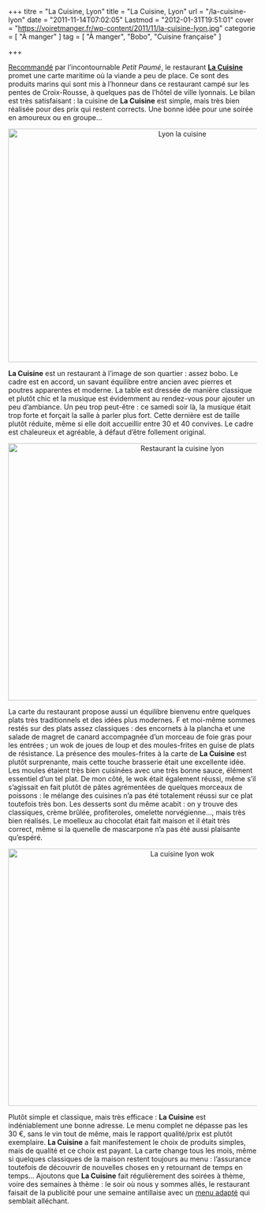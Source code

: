 +++
titre = "La Cuisine, Lyon"
title = "La Cuisine, Lyon"
url = "/la-cuisine-lyon"
date = "2011-11-14T07:02:05"
Lastmod = "2012-01-31T19:51:01"
cover = "https://voiretmanger.fr/wp-content/2011/11/la-cuisine-lyon.jpg"
categorie = [ "À manger" ]
tag = [ "À manger", "Bobo", "Cuisine française" ]

+++

<p><a href="http://www.petitpaume.com/etablissement/la-cuisine-poissons.htm">Recommandé</a> par l&rsquo;incontournable <em>Petit Paumé</em>, le restaurant <strong><a href="http://www.restaurant-lacuisine.fr/index.php">La Cuisine</a></strong> promet une carte maritime où la viande a peu de place. Ce sont des produits marins qui sont mis à l&rsquo;honneur dans ce restaurant campé sur les pentes de Croix-Rousse, à quelques pas de l&rsquo;hôtel de ville lyonnais. Le bilan est très satisfaisant : la cuisine de <strong>La Cuisine</strong> est simple, mais très bien réalisée pour des prix qui restent corrects. Une bonne idée pour une soirée en amoureux ou en groupe…</p>
<div style="text-align: center;"><img class="aligncenter" style="border-style: initial; border-color: initial; border-width: 0px;" src="https://voiretmanger.fr/wp-content/2011/11/lyon-la-cuisine.jpg" alt="Lyon la cuisine" width="690" height="473" border="0" /></div>
<p><strong>La Cuisine</strong> est un restaurant à l&rsquo;image de son quartier : assez bobo. Le cadre est en accord, un savant équilibre entre ancien avec pierres et poutres apparentes et moderne. La table est dressée de manière classique et plutôt chic et la musique est évidemment au rendez-vous pour ajouter un peu d&rsquo;ambiance. Un peu trop peut-être : ce samedi soir là, la musique était trop forte et forçait la salle à parler plus fort. Cette dernière est de taille plutôt réduite, même si elle doit accueillir entre 30 et 40 convives. Le cadre est chaleureux et agréable, à défaut d&rsquo;être follement original.</p>
<div style="text-align: center;"><img class="aligncenter" style="border-style: initial; border-color: initial; border-width: 0px;" src="https://voiretmanger.fr/wp-content/2011/11/restaurant-la-cuisine-lyon.jpg" alt="Restaurant la cuisine lyon" width="690" height="521" border="0" /></div>
<p>La carte du restaurant propose aussi un équilibre bienvenu entre quelques plats très traditionnels et des idées plus modernes. F et moi-même sommes restés sur des plats assez classiques : des encornets à la plancha et une salade de magret de canard accompagnée d&rsquo;un morceau de foie gras pour les entrées ; un wok de joues de loup et des moules-frites en guise de plats de résistance. La présence des moules-frites à la carte de <strong>La Cuisine</strong> est plutôt surprenante, mais cette touche brasserie était une excellente idée. Les moules étaient très bien cuisinées avec une très bonne sauce, élément essentiel d&rsquo;un tel plat. De mon côté, le wok était également réussi, même s&rsquo;il s&rsquo;agissait en fait plutôt de pâtes agrémentées de quelques morceaux de poissons : le mélange des cuisines n&rsquo;a pas été totalement réussi sur ce plat toutefois très bon. Les desserts sont du même acabit : on y trouve des classiques, crème brûlée, profiteroles, omelette norvégienne…, mais très bien réalisés. Le moelleux au chocolat était fait maison et il était très correct, même si la quenelle de mascarpone n&rsquo;a pas été aussi plaisante qu&rsquo;espéré.</p>
<div style="text-align: center;"><img class="aligncenter" style="border-style: initial; border-color: initial; border-width: 0px;" src="https://voiretmanger.fr/wp-content/2011/11/la-cuisine-lyon-wok.jpg" alt="La cuisine lyon wok" width="690" height="521" border="0" /></div>
<p>Plutôt simple et classique, mais très efficace : <strong>La Cuisine</strong> est indéniablement une bonne adresse. Le menu complet ne dépasse pas les 30 €, sans le vin tout de même, mais le rapport qualité/prix est plutôt exemplaire. <strong>La Cuisine</strong> a fait manifestement le choix de produits simples, mais de qualité et ce choix est payant. La carte change tous les mois, même si quelques classiques de la maison restent toujours au menu : l&rsquo;assurance toutefois de découvrir de nouvelles choses en y retournant de temps en temps… Ajoutons que <strong>La Cuisine</strong> fait régulièrement des soirées à thème, voire des semaines à thème : le soir où nous y sommes allés, le restaurant faisait de la publicité pour une semaine antillaise avec un <a href="http://www.facebook.com/photo.php?fbid=10150355374176775&amp;set=a.439934526774.229350.141856716774&amp;type=1&amp;theater">menu adapté</a> qui semblait alléchant.</p>

